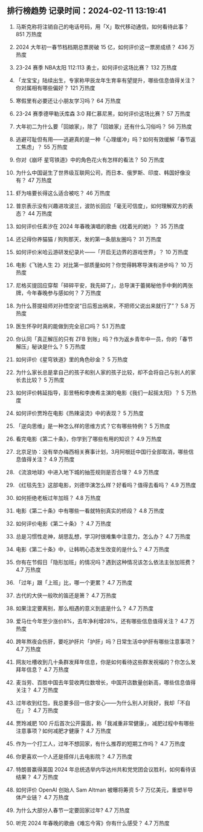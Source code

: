
## 排行榜趋势 记录时间：2024-02-11 13:19:41
  
  1. 马斯克称将注销自己的电话号码，用「X」取代移动通信，如何看待此事？ 851 万热度
    
  2. 2024 大年初一春节档档期总票房破 15 亿，如何评价这一票房成绩？ 436 万热度
    
  3. 23-24 赛季 NBA太阳 112:113 勇士，如何评价这场比赛？ 132 万热度
    
  4. 「龙宝宝」陆续出生，专家称甲辰龙年生育率有望提升，哪些信息值得关注？你对属相有哪些偏好？ 121 万热度
    
  5. 寒假里有必要还让小朋友学习吗？ 64 万热度
    
  6. 23-24 赛季德甲勒沃库森 3:0 拜仁慕尼黑，如何评价这场比赛？ 57 万热度
    
  7. 大年初二为什么要「回娘家」，除了「回娘家」还有什么习俗吗？ 56 万热度
    
  8. 逃避可耻但有用——逃避真的是一种「心理缓冲」吗？如何有效缓解「春节返工焦虑」？ 55 万热度
    
  9. 你对《崩坏 星穹铁道》中的角色花火有怎样的看法？ 50 万热度
    
  10. 为什么中国诞生了世界级互联网公司，而日本、俄罗斯、印度、韩国好像没有？ 47 万热度
    
  11. 虾为啥要长得这么适合被吃？ 46 万热度
    
  12. 普京表示没有兴趣进攻波兰，波防长回应「毫无可信度」，如何理解双方的表态？ 44 万热度
    
  13. 如何评价任素汐在 2024 年春晚演唱的歌曲《枕着光的她》？ 35 万热度
    
  14. 还记得你养猫猫 / 狗狗那天，发的第一条朋友圈吗？ 31 万热度
    
  15. 如何评价米哈云游研发纪录片——「开启无边界的游戏世界」？ 10 万热度
    
  16. 电影《飞驰人生 2》对比第一部质量如何？你觉得韩寒导演有进步吗？ 10 万热度
    
  17. 尼格买提回应穿帮「碎碎平安，我先碎了」，总导演于蕾揭秘他手中剩的两张牌，今年春晚参与感如何？ 7 万热度
    
  18. 为什么菩提祖师对孙悟空说“日后惹出祸来，不把师父说出来就行了”？ 5.8 万热度
    
  19. 医生怀孕时真的能做到完全忌口吗？ 5.1 万热度
    
  20. 你认同「真正解压的只有 ZFB 到账」吗？作为返乡青年中一员，你的「春节解压」秘诀是什么？ 5 万热度
    
  21. 如何评价《星穹铁道》里的角色砂金？ 5 万热度
    
  22. 为什么家长总是拿自己的孩子和别人家的孩子比较，却不会将自己与别人的家长去比较？ 5 万热度
    
  23. 如何评价韩延指导，彭昱畅和李庚希主演的电影《我们一起摇太阳》？ 5 万热度
    
  24. 如何评价贾玲在电影《热辣滚烫》中的表现？ 5 万热度
    
  25. 「逆向思维」是一种怎么样的思维方式？它有哪些特例？ 5 万热度
    
  26. 看完电影《第二十条》，你学到了哪些有用的知识？ 4.9 万热度
    
  27. 北京足协：没有举办梅西相关赛事计划，3月阿根廷中国行全部取消，哪些信息值得关注？ 4.9 万热度
    
  28. 《流浪地球》中进入地下城的抽签规则是否合理？ 4.9 万热度
    
  29. 《红毯先生》这部电影，刘德华演怎么样？好看吗？值得去看吗？ 4.9 万热度
    
  30. 如何拒绝老板过年加班？ 4.8 万热度
    
  31. 电影《第二十条》中有哪些一看就特别真实的桥段？ 4.8 万热度
    
  32. 如何评价电影《第二十条》？ 4.7 万热度
    
  33. 总是习惯性走神，胡思乱想，学习时很难集中注意力，怎么办？ 4.7 万热度
    
  34. 电影《第二十条》中，让韩明心态发生改变的是什么？ 4.7 万热度
    
  35. 你有在节假日「隐形加班」的情况吗？遇到这种情况该怎么依法主张加班费？ 4.7 万热度
    
  36. 「过年」跟「上班」比，哪一个更累？ 4.7 万热度
    
  37. 古代的大侠一般吹的笛还是箫？ 4.7 万热度
    
  38. 如果注定要离别，那么相遇的意义到底是什么？ 4.7 万热度
    
  39. 爱马仕今年至少涨价8%，去年净利增28%，还有哪些信息值得关注？ 4.7 万热度
    
  40. 跨年熬夜会伤肝，要吃护肝片「护肝」吗？日常生活中护肝有哪些注意事项？ 4.7 万热度
    
  41. 网友吐槽收到几十条群发拜年信息，你是如何看待这些群发祝福的？你怎么发拜年信息？ 4.7 万热度
    
  42. 麦当劳、百胜中国去年营收两位数增长，中国开店数量创新高，哪些信息值得关注？ 4.7 万热度
    
  43. 过年收到红包，我总要多回一倍才安心——为什么别人对我好，我却「不自在」？ 4.7 万热度
    
  44. 贾玲减肥 100 斤后首次公开露面，称「我减重非常健康」，减肥过程中有哪些注意事项？如何减肥才健康？ 4.7 万热度
    
  45. 作为一个打工人，过年不想回家，有什么推荐的短期工作吗？ 4.7 万热度
    
  46. 你更喜欢一个人还是搭伴儿去电影院？ 4.7 万热度
    
  47. 特朗普赢得美国 2024 年总统选举内华达州共和党党团会议胜利，如何看待该结果？ 4.7 万热度
    
  48. 如何评价 OpenAI 创始人 Sam Altman 被曝将筹资 5-7 万亿美元，重塑半导体产业链？ 4.7 万热度
    
  49. 为什么大部分人春节一定要回家过年? 4.7 万热度
    
  50. 听完 2024 年春晚的歌曲《难忘今宵》你有什么感受？ 4.7 万热度
    